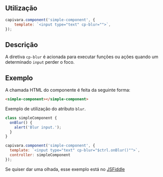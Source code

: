 ## Utilização

```js
capivara.component('simple-component', {
    template: `<input type="text" cp-blur="">`,
});
```

## Descrição

A diretiva `cp-blur` é acionada para executar funções ou ações quando um determinado `input` perder o foco.

## Exemplo

A chamada HTML do componente é feita da seguinte forma:

```HTML
<simple-component></simple-component>
```

Exemplo de utilização do atributo `blur`.

```js
class simpleComponent {
  onBlur() {
    alert('Blur input.');
  }
}

capivara.component('simple-component', {
  template: `<input type="text" cp-blur="$ctrl.onBlur()"">`,
  controller: simpleComponent
});
```
Se quiser dar uma olhada, esse exemplo está no [JSFiddle](https://jsfiddle.net/zf8gqh0d/53/)
